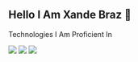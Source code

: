 ## Hello I Am Xande Braz 👋
Technologies I Am Proficient In

<div>
  <img src="https://img.shields.io/badge/HTML5-E34F26?style=for-the-badge&logo=html5&logoColor=white" style="pointer-events: none; cursor: default;">
  <img src="https://img.shields.io/badge/CSS3-1572B6?style=for-the-badge&logo=css3&logoColor=white" style="pointer-events: none; cursor: default;">
  <img src="https://img.shields.io/badge/JavaScript-F7DF1E?style=for-the-badge&logo=javascript&logoColor=black" style="pointer-events: none; cursor: default;">
</div>

